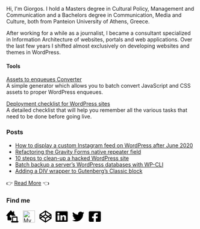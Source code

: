 Hi, I'm Giorgos. I hold a Masters degree in Cultural Policy, Management and Communication and a Bachelors degree in Communication, Media and Culture, both from Panteion University of Athens, Greece.

After working for a while as a journalist, I became a consultant specialized in Information Architecture of websites, portals and web applications. Over the last few years I shifted almost exclusively on developing websites and themes in WordPress.

#### Tools
[Assets to enqueues Converter](https://www.gsarigiannidis.gr/convert-html-assets-wordpress-enqueues/) <br>
A simple generator which allows you to batch convert JavaScript and CSS assets to proper WordPress enqueues.

[Deployment checklist for WordPress sites](https://www.gsarigiannidis.gr/deployment-checklist-for-wordpress-sites/) <br>
A detailed checklist that will help you remember all the various tasks that need to be done before going live.

### Posts
* [How to display a custom Instagram feed on WordPress after June 2020](https://www.gsarigiannidis.gr/instagram-feed-api-after-june-2020/) 
* [Refactoring the Gravity Forms native repeater field](https://www.gsarigiannidis.gr/gravity-forms-native-repeater/) 
* [10 steps to clean-up a hacked WordPress site](https://www.gsarigiannidis.gr/10-steps-to-clean-up-a-hacked-wordpress-site/) 
* [Batch backup a server’s WordPress databases with WP-CLI](https://www.gsarigiannidis.gr/wp-cli-batch-backup-wordpress-databases/) 
* [Adding a DIV wrapper to Gutenberg’s Classic block](https://www.gsarigiannidis.gr/adding-a-div-wrapper-to-gutenberg-s-classic-block/) 

 :point_right: <a href="https://www.gsarigiannidis.gr/blog/">Read More</a>  :point_left:


### Find me
[<img width="32" title="My Website" height="32" src="https://raw.githubusercontent.com/gsarig/gsarig/master/images/website.svg">](https://www.gsarigiannidis.gr/) &nbsp;
[<img width="32" height="32" title="My WordPress.org profile" src="https://raw.githubusercontent.com/gsarig /gsarig/master/images/wordpress.svg">](https://profiles.wordpress.org/gsarig) &nbsp;
[<img width="32" height="32" title="Codepen" src="https://raw.githubusercontent.com/gsarig/gsarig/master/images/codepen.svg">](https://codepen.io/gsarig/#) &nbsp;
[<img width="32" height="32" title="LinkedIn" src="https://raw.githubusercontent.com/gsarig/gsarig/master/images/linkedin.svg">](https://www.linkedin.com/in/gsarigiannidis/) &nbsp;
[<img width="32" height="32" title="Twitter" src="https://raw.githubusercontent.com/gsarig/gsarig/master/images/twitter.svg">](https://twitter.com/gsarig) &nbsp;
[<img width="32" height="32" title="Facebook" src="https://raw.githubusercontent.com/gsarig/gsarig/master/images/facebook.svg">](https://www.facebook.com/sarigiannidis)